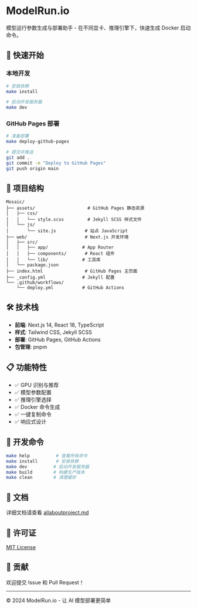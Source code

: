 # ModelRun.io

模型运行参数生成与部署助手 - 在不同显卡、推理引擎下，快速生成 Docker 启动命令。

## 🚀 快速开始

### 本地开发
```bash
# 安装依赖
make install

# 启动开发服务器
make dev
```

### GitHub Pages 部署
```bash
# 准备部署
make deploy-github-pages

# 提交并推送
git add .
git commit -m "Deploy to GitHub Pages"
git push origin main
```

## 📁 项目结构

```
Mosaic/
├── assets/                    # GitHub Pages 静态资源
│   ├── css/
│   │   └── style.scss         # Jekyll SCSS 样式文件
│   └── js/
│       └── site.js           # 站点 JavaScript
├── web/                      # Next.js 开发环境
│   ├── src/
│   │   ├── app/             # App Router
│   │   ├── components/       # React 组件
│   │   └── lib/             # 工具库
│   └── package.json
├── index.html                # GitHub Pages 主页面
├── _config.yml              # Jekyll 配置
└── .github/workflows/
    └── deploy.yml           # GitHub Actions
```

## 🛠 技术栈

- **前端**: Next.js 14, React 18, TypeScript
- **样式**: Tailwind CSS, Jekyll SCSS
- **部署**: GitHub Pages, GitHub Actions
- **包管理**: pnpm

## 📋 功能特性

- ✅ GPU 识别与推荐
- ✅ 模型参数配置
- ✅ 推理引擎选择
- ✅ Docker 命令生成
- ✅ 一键复制命令
- ✅ 响应式设计

## 🔧 开发命令

```bash
make help          # 查看所有命令
make install       # 安装依赖
make dev          # 启动开发服务器
make build        # 构建生产版本
make clean        # 清理缓存
```

## 📖 文档

详细文档请查看 [allaboutproject.md](./allaboutproject.md)

## 📄 许可证

[MIT License](./LICENSE)

## 🤝 贡献

欢迎提交 Issue 和 Pull Request！

---

© 2024 ModelRun.io - 让 AI 模型部署更简单

